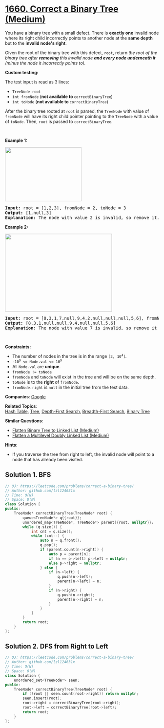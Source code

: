 # [1660. Correct a Binary Tree (Medium)](https://leetcode.com/problems/correct-a-binary-tree)

<p>You have a binary tree with a small defect. There is <strong>exactly one</strong> invalid node where its right child incorrectly points to another node at the <strong>same depth</strong> but to the <b>invalid node&#39;s right</b>.</p>

<p>Given the root of the binary tree with this defect, <code>root</code>, return <em>the root of the binary tree after <strong>removing</strong> this invalid node <strong>and every node underneath it</strong> (minus the node it incorrectly points to).</em></p>

<p><strong>Custom testing:</strong></p>

<p>The test input is read as 3 lines:</p>

<ul>
	<li><code>TreeNode root</code></li>
	<li><code>int fromNode</code> (<strong>not available to </strong><code>correctBinaryTree</code>)</li>
	<li><code>int toNode</code> (<strong>not available to </strong><code>correctBinaryTree</code>)</li>
</ul>

<p>After the binary tree rooted at <code>root</code> is parsed, the <code>TreeNode</code> with value of <code>fromNode</code> will have its right child pointer pointing to the <code>TreeNode</code> with a value of <code>toNode</code>. Then, <code>root</code> is passed to <code>correctBinaryTree</code>.</p>

<p>&nbsp;</p>
<p><strong class="example">Example 1:</strong></p>

<p><strong><img alt="" src="https://assets.leetcode.com/uploads/2020/10/22/ex1v2.png" style="width: 250px; height: 177px;" /></strong></p>

<pre>
<strong>Input:</strong> root = [1,2,3], fromNode = 2, toNode = 3
<strong>Output:</strong> [1,null,3]
<strong>Explanation:</strong> The node with value 2 is invalid, so remove it.
</pre>

<p><strong class="example">Example 2:</strong></p>

<p><strong><img alt="" src="https://assets.leetcode.com/uploads/2020/10/22/ex2v3.png" style="width: 350px; height: 255px;" /></strong></p>

<pre>
<strong>Input:</strong> root = [8,3,1,7,null,9,4,2,null,null,null,5,6], fromNode = 7, toNode = 4
<strong>Output:</strong> [8,3,1,null,null,9,4,null,null,5,6]
<strong>Explanation:</strong> The node with value 7 is invalid, so remove it and the node underneath it, node 2.
</pre>

<p>&nbsp;</p>
<p><strong>Constraints:</strong></p>

<ul>
	<li>The number of nodes in the tree is in the range <code>[3, 10<sup>4</sup>]</code>.</li>
	<li><code>-10<sup>9</sup> &lt;= Node.val &lt;= 10<sup>9</sup></code></li>
	<li>All <code>Node.val</code> are <strong>unique</strong>.</li>
	<li><code>fromNode != toNode</code></li>
	<li><code>fromNode</code> and <code>toNode</code> will exist in the tree and will be on the same depth.</li>
	<li><code>toNode</code> is to the <strong>right</strong> of <code>fromNode</code>.</li>
	<li><code>fromNode.right</code> is <code>null</code> in the initial tree from the test data.</li>
</ul>

**Companies**:
[Google](https://leetcode.com/company/google)

**Related Topics**:  
[Hash Table](https://leetcode.com/tag/hash-table), [Tree](https://leetcode.com/tag/tree), [Depth-First Search](https://leetcode.com/tag/depth-first-search), [Breadth-First Search](https://leetcode.com/tag/breadth-first-search), [Binary Tree](https://leetcode.com/tag/binary-tree)

**Similar Questions**:
* [Flatten Binary Tree to Linked List (Medium)](https://leetcode.com/problems/flatten-binary-tree-to-linked-list)
* [Flatten a Multilevel Doubly Linked List (Medium)](https://leetcode.com/problems/flatten-a-multilevel-doubly-linked-list)

**Hints**:
* If you traverse the tree from right to left, the invalid node will point to a node that has already been visited.

## Solution 1. BFS

```cpp
// OJ: https://leetcode.com/problems/correct-a-binary-tree/
// Author: github.com/lzl124631x
// Time: O(N)
// Space: O(N)
class Solution {
public:
    TreeNode* correctBinaryTree(TreeNode* root) {
        queue<TreeNode*> q{{root}};
        unordered_map<TreeNode*, TreeNode*> parent{{root, nullptr}};
        while (q.size()) {
            int cnt = q.size();
            while (cnt--) {
                auto n = q.front();
                q.pop();
                if (parent.count(n->right)) {
                    auto p = parent[n];
                    if (n == p->left) p->left = nullptr;
                    else p->right = nullptr;
                } else {
                    if (n->left) {
                        q.push(n->left);
                        parent[n->left] = n;
                    }
                    if (n->right) {
                        q.push(n->right);
                        parent[n->right] = n;
                    }
                }
            }
        }
        return root;
    }
};
```

## Solution 2. DFS from Right to Left

```cpp
// OJ: https://leetcode.com/problems/correct-a-binary-tree/
// Author: github.com/lzl124631x
// Time: O(N)
// Space: O(N)
class Solution {
    unordered_set<TreeNode*> seen;
public:
    TreeNode* correctBinaryTree(TreeNode* root) {
        if (!root || seen.count(root->right)) return nullptr;
        seen.insert(root);
        root->right = correctBinaryTree(root->right);
        root->left = correctBinaryTree(root->left);
        return root;
    }
};
```